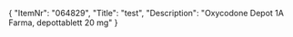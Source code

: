 {
  "ItemNr": "064829",
  "Title": "test",
  "Description": "Oxycodone Depot 1A Farma, depottablett 20 mg"
}